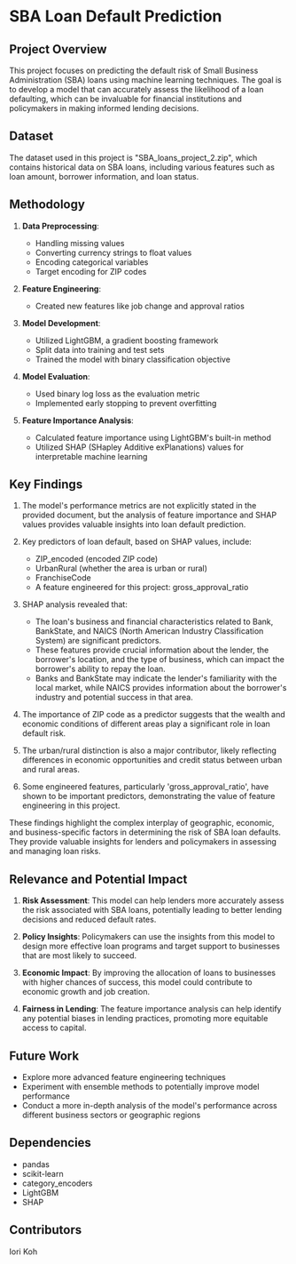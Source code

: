 # SBA Loan Default Prediction

## Project Overview

This project focuses on predicting the default risk of Small Business Administration (SBA) loans using machine learning techniques. The goal is to develop a model that can accurately assess the likelihood of a loan defaulting, which can be invaluable for financial institutions and policymakers in making informed lending decisions.

## Dataset

The dataset used in this project is "SBA_loans_project_2.zip", which contains historical data on SBA loans, including various features such as loan amount, borrower information, and loan status.

## Methodology

1. **Data Preprocessing**: 
   - Handling missing values
   - Converting currency strings to float values
   - Encoding categorical variables
   - Target encoding for ZIP codes

2. **Feature Engineering**:
   - Created new features like job change and approval ratios

3. **Model Development**:
   - Utilized LightGBM, a gradient boosting framework
   - Split data into training and test sets
   - Trained the model with binary classification objective

4. **Model Evaluation**:
   - Used binary log loss as the evaluation metric
   - Implemented early stopping to prevent overfitting

5. **Feature Importance Analysis**:
   - Calculated feature importance using LightGBM's built-in method
   - Utilized SHAP (SHapley Additive exPlanations) values for interpretable machine learning

## Key Findings

1. The model's performance metrics are not explicitly stated in the provided document, but the analysis of feature importance and SHAP values provides valuable insights into loan default prediction.

2. Key predictors of loan default, based on SHAP values, include:
   - ZIP_encoded (encoded ZIP code)
   - UrbanRural (whether the area is urban or rural)
   - FranchiseCode
   - A feature engineered for this project: gross_approval_ratio

3. SHAP analysis revealed that:
   - The loan's business and financial characteristics related to Bank, BankState, and NAICS (North American Industry Classification System) are significant predictors.
   - These features provide crucial information about the lender, the borrower's location, and the type of business, which can impact the borrower's ability to repay the loan.
   - Banks and BankState may indicate the lender's familiarity with the local market, while NAICS provides information about the borrower's industry and potential success in that area.

4. The importance of ZIP code as a predictor suggests that the wealth and economic conditions of different areas play a significant role in loan default risk.

5. The urban/rural distinction is also a major contributor, likely reflecting differences in economic opportunities and credit status between urban and rural areas.

6. Some engineered features, particularly 'gross_approval_ratio', have shown to be important predictors, demonstrating the value of feature engineering in this project.

These findings highlight the complex interplay of geographic, economic, and business-specific factors in determining the risk of SBA loan defaults. They provide valuable insights for lenders and policymakers in assessing and managing loan risks.

## Relevance and Potential Impact

1. **Risk Assessment**: This model can help lenders more accurately assess the risk associated with SBA loans, potentially leading to better lending decisions and reduced default rates.

2. **Policy Insights**: Policymakers can use the insights from this model to design more effective loan programs and target support to businesses that are most likely to succeed.

3. **Economic Impact**: By improving the allocation of loans to businesses with higher chances of success, this model could contribute to economic growth and job creation.

4. **Fairness in Lending**: The feature importance analysis can help identify any potential biases in lending practices, promoting more equitable access to capital.

## Future Work

- Explore more advanced feature engineering techniques
- Experiment with ensemble methods to potentially improve model performance
- Conduct a more in-depth analysis of the model's performance across different business sectors or geographic regions

## Dependencies

- pandas
- scikit-learn
- category_encoders
- LightGBM
- SHAP


## Contributors

Iori Koh
